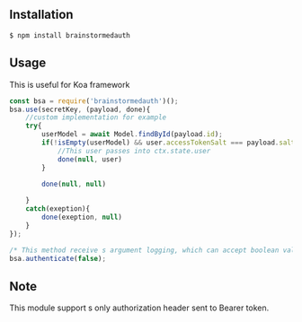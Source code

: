 ## Installation 
````
$ npm install brainstormedauth
````

## Usage
This is useful for Koa framework 

```js
const bsa = require('brainstormedauth')();
bsa.use(secretKey, (payload, done){
    //custom implementation for example
    try{
        userModel = await Model.findById(payload.id);
        if(!isEmpty(userModel) && user.accessTokenSalt === payload.salt){
            //This user passes into ctx.state.user
            done(null, user)
        }

        done(null, null)
    
    }
    catch(exeption){
        done(exeption, null)
    }
});

/* This method receive s argument logging, which can accept boolean value. If it is false, the the error sent to the exception is hidden. If it is true, we can see the error on console.*/
bsa.authenticate(false);

```
## Note
 This module support s only authorization header sent to Bearer token.
